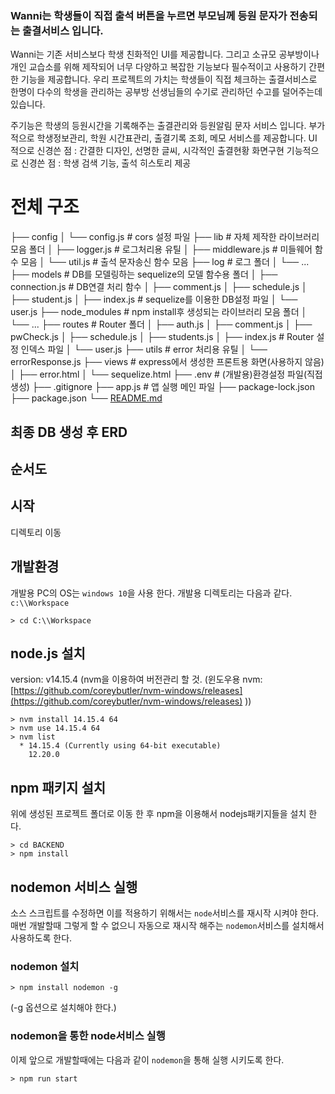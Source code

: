 ### Wanni는 학생들이 직접 출석 버튼을 누르면 부모님께 등원 문자가 전송되는 출결서비스 입니다.
  Wanni는 기존 서비스보다 학생 친화적인 UI를 제공합니다.
  그리고 소규모 공부방이나 개인 교습소를 위해 제작되어 너무 다양하고 복잡한 기능보다 필수적이고 사용하기 간편한 기능을 제공합니다.
  우리 프로젝트의 가치는 학생들이 직접 체크하는 출결서비스로 한명이 다수의 학생을 관리하는 공부방 선생님들의 수기로 관리하던 수고를 덜어주는데 있습니다. 

  주기능은 학생의 등원시간을 기록해주는 출결관리와 등원알림 문자 서비스 입니다.
  부가적으로 학생정보관리, 학원 시간표관리, 출결기록 조회, 메모 서비스를 제공합니다.
  UI 적으로 신경쓴 점 : 간결한 디자인, 선명한 글씨, 시각적인 출결현황 화면구현
  기능적으로 신경쓴 점 : 학생 검색 기능, 출석 히스토리 제공

# 전체 구조

├── config
│   └── config.js                 # cors 설정 파일
├── lib                               # 자체 제작한 라이브러리 모음 폴더
│   ├── logger.js                 # 로그처리용 유틸
│   ├── middleware.js          # 미들웨어 함수 모음
│   └── util.js                      # 출석 문자송신 함수 모음
├── log                              # 로그 폴더
│   └── ...
├── models                         # DB를 모델링하는 sequelize의 모델 함수용 폴더
│   ├── connection.js           # DB연결 처리 함수
│   ├── comment.js
│   ├── schedule.js
│   ├── student.js
│   ├── index.js                    # sequelize를 이용한 DB설정 파일
│   └── user.js
├── node_modules                # npm install후 생성되는 라이브러리 모음 폴더
│   └── ...
├── routes                           # Router 폴더
│   ├── auth.js
│   ├── comment.js
│   ├── pwCheck.js
│   ├── schedule.js
│   ├── students.js
│   ├── index.js                    # Router 설정 인덱스 파일
│   └── user.js
├── utils                              # error 처리용 유틸
│   └── errorResponse.js
├── views                            # express에서 생성한 프론트용 화면(사용하지 않음)
│   ├── error.html
│   └── sequelize.html
├── .env                              # (개발용)환경설정 파일(직접 생성)
├── .gitignore
├── app.js                           # 앱 실행 메인 파일
├── package-lock.json
├── package.json
└── [README.md](http://readme.md/)

## 최종 DB 생성 후 ERD


## 순서도


## 시작
디렉토리 이동
## 개발환경
개발용 PC의 OS는 `windows 10`을 사용 한다.
개발용 디렉토리는 다음과 같다.
`c:\\Workspace`
```console
> cd C:\\Workspace
```

## node.js 설치
version: v14.15.4
(nvm을 이용하여 버전관리 할 것. (윈도우용 nvm: [https://github.com/coreybutler/nvm-windows/releases](https://github.com/coreybutler/nvm-windows/releases) ))

```
> nvm install 14.15.4 64
> nvm use 14.15.4 64
> nvm list
  * 14.15.4 (Currently using 64-bit executable)
    12.20.0

```

## npm 패키지 설치

위에 생성된 프로젝트 폴더로 이동 한 후 npm을 이용해서 nodejs패키지들을 설치 한다.

```
> cd BACKEND
> npm install

```

## nodemon 서비스 실행

소스 스크립트를 수정하면 이를 적용하기 위해서는 `node`서비스를 재시작 시켜야 한다.
매번 개발할때 그렇게 할 수 없으니 자동으로 재시작 해주는 `nodemon`서비스를 설치해서 사용하도록 한다.

### nodemon 설치

```
> npm install nodemon -g

```

(-g 옵션으로 설치해야 한다.)

### nodemon을 통한 node서비스 실행

이제 앞으로 개발할때에는 다음과 같이 `nodemon`을 통해 실행 시키도록 한다.

```
> npm run start

```